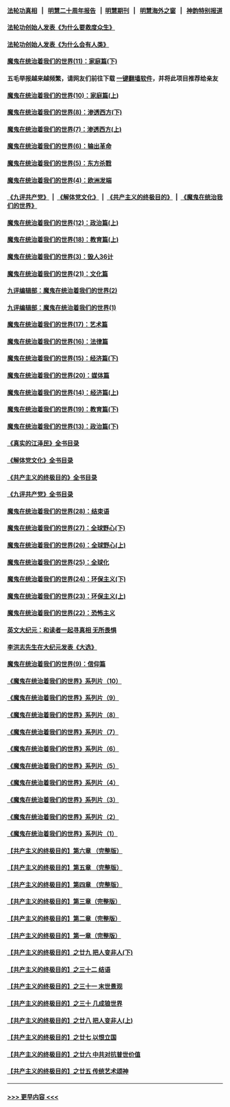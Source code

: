 #### [法轮功真相](https://github.com/gfw-breaker/truth/blob/master/README.md?t=0) &nbsp;&nbsp;|&nbsp;&nbsp; [明慧二十周年报告](https://github.com/gfw-breaker/mh-reports/blob/master/README.md?t=0) &nbsp;&nbsp;|&nbsp;&nbsp;[明慧期刊](https://github.com/gfw-breaker/mh-qikan) &nbsp;&nbsp;|&nbsp;&nbsp; [明慧海外之窗](https://github.com/gfw-breaker/mh-news/blob/master/README.md?t=0) &nbsp;&nbsp;|&nbsp;&nbsp; [神韵特别报道](https://github.com/gfw-breaker/mh-news/blob/master/shenyun.md?t=0)
#### [法轮功创始人发表《为什么要救度众生》](../pages/nsc422/n13975246.md?t=04200943) 
#### [法轮功创始人发表《为什么会有人类》](../pages/nsc422/n13912117.md?t=04200943) 
#### [魔鬼在统治着我们的世界(11)：家庭篇(下)](../pages/nsc422/n10440961.md?t=04200943) 
#### 五毛举报越来越频繁，请网友们前往下载 [一键翻墙软件](https://github.com/gfw-breaker/ssr-accounts)，并将此项目推荐给亲友
#### [魔鬼在统治着我们的世界(10)：家庭篇(上)](../pages/nsc422/n10435448.md?t=04200943) 
#### [魔鬼在统治着我们的世界(8)：渗透西方(下)](../pages/nsc422/n10429603.md?t=04200943) 
#### [魔鬼在统治着我们的世界(7)：渗透西方(上)](../pages/nsc422/n10426013.md?t=04200943) 
#### [魔鬼在统治着我们的世界(6)：输出革命](../pages/nsc422/n10421536.md?t=04200943) 
#### [魔鬼在统治着我们的世界(5)：东方杀戮](../pages/nsc422/n10417707.md?t=04200943) 
#### [魔鬼在统治着我们的世界(4)：欧洲发端](../pages/nsc422/n10414890.md?t=04200943) 
#### [《九评共产党》](https://github.com/begood0513/9ping.md/blob/master/README.md) &nbsp;|&nbsp; [《解体党文化》](../../../../jtdwh.md/blob/master/README.md)  &nbsp;|&nbsp; [《共产主义的终极目的》](../../../../gczydzjmd.md/blob/master/README.md) &nbsp;|&nbsp; [《魔鬼在统治我们的世界》](../../../../mgztzwmdsj.md/blob/master/README.md) 
#### [魔鬼在统治着我们的世界(12)：政治篇(上)](../pages/nsc422/n10444576.md?t=04200943) 
#### [魔鬼在统治着我们的世界(18)：教育篇(上)](../pages/nsc422/n10526970.md?t=04200943) 
#### [魔鬼在统治着我们的世界(3)：毁人36计](../pages/nsc422/n10411583.md?t=04200943) 
#### [魔鬼在统治着我们的世界(21)：文化篇](../pages/nsc422/n10597706.md?t=04200943) 
#### [九评编辑部：魔鬼在统治着我们的世界(2)](../pages/nsc422/n10410036.md?t=04200943) 
#### [九评编辑部：魔鬼在统治着我们的世界(1)](../pages/nsc422/n10406825.md?t=04200943) 
#### [魔鬼在统治着我们的世界(17)：艺术篇](../pages/nsc422/n10499093.md?t=04200943) 
#### [魔鬼在统治着我们的世界(16)：法律篇](../pages/nsc422/n10485969.md?t=04200943) 
#### [魔鬼在统治着我们的世界(15)：经济篇(下)](../pages/nsc422/n10469975.md?t=04200943) 
#### [魔鬼在统治着我们的世界(20)：媒体篇](../pages/nsc422/n10586579.md?t=04200943) 
#### [魔鬼在统治着我们的世界(14)：经济篇(上)](../pages/nsc422/n10457370.md?t=04200943) 
#### [魔鬼在统治着我们的世界(19)：教育篇(下)](../pages/nsc422/n10564808.md?t=04200943) 
#### [魔鬼在统治着我们的世界(13)：政治篇(下)](../pages/nsc422/n10448270.md?t=04200943) 
#### [《真实的江泽民》全书目录](../pages/nsc422/n13721399.md?t=04200943) 
#### [《解体党文化》全书目录](../pages/nsc422/n13721157.md?t=04200943) 
#### [《共产主义的终极目的》全书目录](../pages/nsc422/n13721048.md?t=04200943) 
#### [《九评共产党》全书目录](../pages/nsc422/n13708085.md?t=04200943) 
#### [魔鬼在统治着我们的世界(28)：结束语](../pages/nsc422/n10936246.md?t=04200943) 
#### [魔鬼在统治着我们的世界(27)：全球野心(下)](../pages/nsc422/n10928319.md?t=04200943) 
#### [魔鬼在统治着我们的世界(26)：全球野心(上)](../pages/nsc422/n10900318.md?t=04200943) 
#### [魔鬼在统治着我们的世界(25)：全球化](../pages/nsc422/n10788205.md?t=04200943) 
#### [魔鬼在统治着我们的世界(24)：环保主义(下)](../pages/nsc422/n10695307.md?t=04200943) 
#### [魔鬼在统治着我们的世界(23)：环保主义(上)](../pages/nsc422/n10688613.md?t=04200943) 
#### [魔鬼在统治着我们的世界(22)：恐怖主义](../pages/nsc422/n10614727.md?t=04200943) 
#### [英文大纪元：和读者一起寻真相 无所畏惧](../pages/nsc422/n12542027.md?t=04200943) 
#### [李洪志先生在大纪元发表《大选》](../pages/nsc422/n12534746.md?t=04200943) 
#### [魔鬼在统治着我们的世界(9)：信仰篇](../pages/nsc422/n10432159.md?t=04200943) 
#### [《魔鬼在统治着我们的世界》系列片（10）](../pages/nsc422/n12292670.md?t=04200943) 
#### [《魔鬼在统治着我们的世界》系列片（9）](../pages/nsc422/n12290859.md?t=04200943) 
#### [《魔鬼在统治着我们的世界》系列片（8）](../pages/nsc422/n12287445.md?t=04200943) 
#### [《魔鬼在统治着我们的世界》系列片（7）](../pages/nsc422/n12283425.md?t=04200943) 
#### [《魔鬼在统治着我们的世界》系列片（6）](../pages/nsc422/n12282314.md?t=04200943) 
#### [《魔鬼在统治着我们的世界》系列片（5）](../pages/nsc422/n12281419.md?t=04200943) 
#### [《魔鬼在统治着我们的世界》系列片（4）](../pages/nsc422/n12274024.md?t=04200943) 
#### [《魔鬼在统治着我们的世界》系列片（3）](../pages/nsc422/n12271322.md?t=04200943) 
#### [《魔鬼在统治着我们的世界》系列片（2）](../pages/nsc422/n12269049.md?t=04200943) 
#### [《魔鬼在统治着我们的世界》系列片（1）](../pages/nsc422/n12267575.md?t=04200943) 
#### [【共产主义的终极目的】第六章 （完整版）](../pages/nsc422/n11428913.md?t=04200943) 
#### [【共产主义的终极目的】第五章 （完整版）](../pages/nsc422/n11428912.md?t=04200943) 
#### [【共产主义的终极目的】第四章 （完整版）](../pages/nsc422/n11428907.md?t=04200943) 
#### [【共产主义的终极目的】第三章（完整版）](../pages/nsc422/n11428848.md?t=04200943) 
#### [【共产主义的终极目的】第二章（完整版）](../pages/nsc422/n11428831.md?t=04200943) 
#### [【共产主义的终极目的】第一章（完整版）](../pages/nsc422/n11417651.md?t=04200943) 
#### [【共产主义的终极目的】之廿九 把人变非人(下)](../pages/nsc422/n11344140.md?t=04200943) 
#### [【共产主义的终极目的】之三十二 结语](../pages/nsc422/n11360535.md?t=04200943) 
#### [【共产主义的终极目的】之三十一 末世景观](../pages/nsc422/n11351129.md?t=04200943) 
#### [【共产主义的终极目的】之三十 几成狼世界](../pages/nsc422/n11348280.md?t=04200943) 
#### [【共产主义的终极目的】之廿八 把人变非人(上)](../pages/nsc422/n11340492.md?t=04200943) 
#### [【共产主义的终极目的】之廿七 以恨立国](../pages/nsc422/n11336944.md?t=04200943) 
#### [【共产主义的终极目的】之廿六 中共对抗普世价值](../pages/nsc422/n11324785.md?t=04200943) 
#### [【共产主义的终极目的】之廿五 传统艺术颂神](../pages/nsc422/n11296396.md?t=04200943) 

----
#### [ >>> 更早内容 <<< ](../indexes/nsc422-earlier.md)
